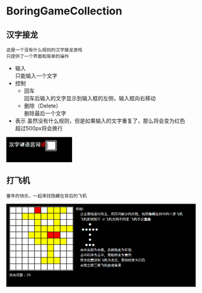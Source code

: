 # BoringGameCollection
## 汉字接龙
    这是一个没有什么规则的汉字接龙游戏
    只提供了一个界面和简单的操作
* 输入<br>
  只能输入一个文字
* 控制<br>
  * 回车<br>
    回车后输入的文字显示到输入框的左侧，输入框向右移动
  * 删除（Delete）<br>
    删除最后一个文字
* 表示
  虽然没有什么规则，但是如果输入的文字重复了，那么将会变为红色<br>
  超过500px将会换行<br>

![](https://github.com/songym6088/ReadmeImage/blob/master/%E6%B1%89%E5%AD%97%E6%8E%A5%E9%BE%99.png)

## 打飞机
    童年的快乐，一起来找隐藏在背后的飞机
![](https://github.com/songym6088/ReadmeImage/blob/master/%E6%89%93%E9%A3%9E%E6%9C%BA.png)
